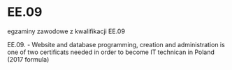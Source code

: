 # EE.09
egzaminy zawodowe z kwalifikacji EE.09


EE.09. - Website and database programming, creation and administration 
is one of two certificats needed in order to become IT technican in Poland (2017 formula)

